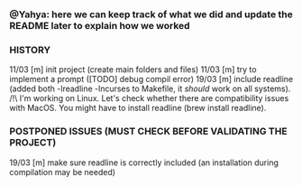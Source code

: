 ### @Yahya: here we can keep track of what we did and update the README later to explain how we worked

### HISTORY

11/03 [m] init project (create main folders and files)
11/03 [m] try to implement a prompt ([TODO] debug compil error)
19/03 [m] include readline (added both -lreadline -lncurses to Makefile, it *should* work on all systems).
	/!\ I'm working on Linux. Let's check whether there are compatibility issues with MacOS.
          You might have to install readline (brew install readline).


### POSTPONED ISSUES (MUST CHECK BEFORE VALIDATING THE PROJECT)
19/03 [m] make sure readline is correctly included (an installation during compilation may be needed)
